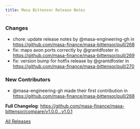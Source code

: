 ```yaml
---
title: Masa Bittensor Release Notes
---
```


<!-- Release notes generated using configuration in .github/release.yml at main -->

### Changes
* chore: update release notes by @masa-engineering-gh in https://github.com/masa-finance/masa-bittensor/pull/268
* fix: maps axon ports correctly by @grantdfoster in https://github.com/masa-finance/masa-bittensor/pull/269
* fix: version bump for hotfix release by @grantdfoster in https://github.com/masa-finance/masa-bittensor/pull/270

### New Contributors
* @masa-engineering-gh made their first contribution in https://github.com/masa-finance/masa-bittensor/pull/268

**Full Changelog**: https://github.com/masa-finance/masa-bittensor/compare/v1.0.0...v1.0.1

[All Releases](https://github.com/masa-finance/masa-bittensor/releases)
